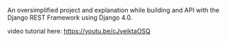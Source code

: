 An oversimplified project and explanation while building and API with the Django REST Framework using Django 4.0.

video tutorial here: https://youtu.be/cJveiktaOSQ 